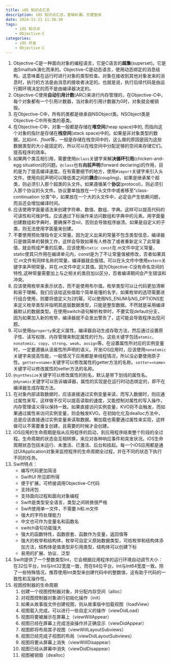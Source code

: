 ```yaml
---
title: iOS 知识点汇总
description: iOS 知识点汇总，查缺补漏，方便查阅
date: 2024-11-21 11:38:30
tags:
    - iOS 知识点
    - Objective-C
categories:
    - iOS 开发
    - Objective-C
---
```


1. Objective-C是一种面向对象的编程语言，它是C语言的**超集**(superset)。它是由Smalltalk演化而来的。Objective-C是动态语言，使用动态绑定的消息结构，这意味着在运行时进行对象的类型检查。对象在接收到其他对象发来的消息时，执行的方法是由消息的接收者决定的。也就是说，执行后续代码是由运行期环境决定的而不是由编译器决定的。
2. Objective-C使用**自动引用计数**(ARC)来进行内存管理的，在Objective-C中，每个对象都有一个引用计数器，当对象的引用计数器为0时，对象就会被销毁。
3. 在Objective-C中，所有的类都是继承自NSObject类。NSObject类是Objective-C中所有类的基类。
4. 在Objective-C中，对象一般都是存储在**堆空间**(heap space)中的, 而指向这个对象的指针是存储在**栈空间**(stack space)中的。如果是非对象类型的数据，比如*int、float*等，一般是存储在栈空间中的，这么做的原因是因为这些数据类型的大小是固定的，所以可以在栈空间中分配足够的空间来存储它们。提高程序的效率。
5. 如果两个类互相引用，需要使用`@class`关键字来解**决循环引用**(chicken-and-egg situation)的问题。`@class`也有**向前声明**(forward declaring)的作用，目的是为了提高编译速度。在有需要细节的地方，使用`#import`关键字来引入头文件。使用向前声明可以降低类之间的**耦合**(coupling)。如果是继承某个超类，则必须引入那个超类的头文件。如果遵循某个**协议**(protocol)，则必须引入那个协议的头文件。协议要单独放在一个头文件中或者移至“class-continuation 分类”中，如果放在一个大的头文件中，必定会产生依赖问题，而且还会增加编译时间。
6. 应该使用字面量语法来创建字符串、数值、数组、字典。这样可以提高代码的可读性和可维护性。应该通过下标操作来访问数组和字典中的元素。用字面量创建数组和字典时，要确保不含nil，否则会导致程序崩溃。如果是自定义的子类，则无法使用字面量来创建。
7. 不要使用预处理指令定义常量。因为定义出来的常量不包含类型信息，编译器只是做简单的替换工作，这样会导致如果有人修改了或者重新定义了此常量值，就会照成严重的后果。应该使用`static const`在.m文件中定义常量，static使其只作用在编译单元内，const是为了不让常量值被修改，否者如果其它.m文件有同样名称的常量，编译器就会报错。可以在头文件中使用`extern`关键字来声明常量，并在.m文件中定义其值。因为Objective-C没有命名空间的特性,这种常量需要加上与之相关的类目加以区分，否者编译期间会产生错误和冲突。
8. 应该使用枚举来表示状态，而不是使用布尔值。枚举类型可以让代码更加清晰和易于理解。我们应该给这些值取个简单易懂的名字。如果枚举的选项需要进行组合使用，则要将值定义为2的幂。可以使用NS_ENUM与NS_OPTIONS宏来定义枚举类型并指明其底层数据类型，只能是整型数据。不然就是采用编译器默认的数据类型。在使用switch语句解析枚举时，不要实现default分支，因为如果加入新的枚举，编译器就不会发出警告了，这可能会导致程序出现问题。
9. 可以使用`@property`来定义属性，编译器自动生成存取方法，然后通过设置原子性、读写权限、内存管理来制定属性的行为。这些关键字包括`atomic`、`nonatomic`、`copy`、`strong`、`weak`、`assign`等。在设置属性所对应的实例变量时，一定要遵循从该属性所声明的语义。开发iOS应用时，应该使用`nonatomic`关键字来提高性能，一般情况下应用都是单线程情况，所以没必要使用原子性。`getter=<name>`关键字可以修改属性的getter方法的名称。`setter=<name>`关键字可以修改属性的setter方法的名称。
10. `@synthesize`关键字可以修改属性的别名，默认是带下划线的属性名。`@dynamic`关键字可以告诉编译器，属性的实现是在运行时动态绑定的，即不在编译器生成存取方法。
11. 在对象内部读取数据时，应该直接通过实例变量来读，而写入数据时，则应通过属性来写，这样做不仅可以提高读取的速度，又能控制对属性的写入操作，内存管理语义得以保持一致。如果直接访问实例变量，KVO将不会触发，而如果通过属性来访问实例变量，则会触发KVO。在初始化化及dealloc方法中，总是应该直接通过实例变量来读取数据。懒加载也需要通过属性来实现，这样做可以不需要重复创建，且需要的时候才会创建。
12. iOS应用的生命周期是指从应用程序的启动，到应用程序结束整个阶段的全过程。生命周期的状态会互相转换，来应对各种响应事件和突发状况。iOS生命周期状态包括未运行、未激活、已激活、后台和挂起。每一个iOS应用都是通过UIApplication对象来监控程序的生命周期全过程，并在不同的状态下执行不同的任务。
13. Swift特点：
    - 编写代码更加简洁
    - SwiftUI 所见即所得
    - 便于扩展，可桥接调用Objective-C代码
    - 支持闭包
    - 支持面向过程和面向对象编程
    - Swift是类型安全语言，类型之间转换很严格
    - Swift使用单一文件，不需要.h和.m文件
    - 强大的字符处理能力
    - 中文也可作为变量名和函数名
    - switch语句功能强大
    - 强大的函数特性，函数嵌套、函数作为变量，返回值等
    - 强大的枚举和结构体，枚举可自定义原始数据类型，可给枚举和结构体添加方法，结构体是值类型非引用类型，结构体可以创建下标
    - 易用的扩展、协议、泛型
14. Swift提供了一个整数类型Int，它会根据应用程序的运行环境自动调节大小：在32位平台，Int与Int32宽度一致，而在64位平台，Int与Int64宽度一致。除了一些特殊情况，推荐使用Int类型来创建代码中的整数值，这有助于代码的一致性和互操作性。
15. 视图控制器的生命周期
    1.  创建一个视图控制器对象，并分配内存空间（alloc）
    2.  对视图控制器对象进行初始化操作（init）
    3.  如果从故事版文件创建视图，则从故事版中加载视图（loadView）
    4.  视图载入完成，可以进行一些自定义的操作（viewDidLoad）
    5.  视图将要被展示在屏幕上（viewWillAppear）
    6.  视图已经在屏幕上完成渲染操作并正确显示（viewDidAppear）
    7.  视图即将布局其子视图（viewWillLayoutSubviews）
    8.  视图已经完成子视图的布局（viewDidLayoutSubviews）
    9.  视图将要从屏幕上消失（viewWillDisappear）
    10. 视图已经从屏幕中消失（viewDidDisappear）
    11. 视图被销毁（dealloc）